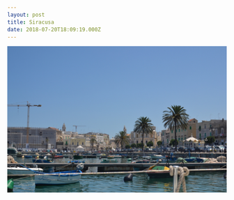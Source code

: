 ```yaml
---
layout: post
title: Siracusa
date: 2018-07-20T18:09:19.000Z
---
```

 ![](/files/2019-10-26-siracusa_0.jpg)
